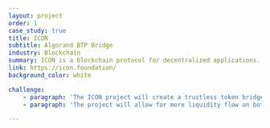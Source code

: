 ```yaml
---
layout: project
order: 1
case_study: true
title: ICON
subtitle: Algorand BTP Bridge
industry: Blockchain
summary: ICON is a blockchain protocol for decentralized applications.
link: https://icon.foundation/
background_color: white

challenge:
    - paragraph: 'The ICON project will create a trustless token bridge between the Icon and Algorand blockchains to enable their integration and bi-directional liquidity flows.'
    - paragraph: 'The project will allow for more liquidity flow on both sides and safer opportunities to move assets across the expanding Icon DeFi ecosystem.'

---
```

